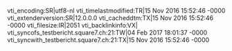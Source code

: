 vti_encoding:SR|utf8-nl
vti_timelastmodified:TR|15 Nov 2016 15:52:46 -0000
vti_extenderversion:SR|12.0.0.0
vti_cacheddtm:TX|15 Nov 2016 15:52:46 -0000
vti_filesize:IR|2051
vti_backlinkinfo:VX|
vti_syncofs_testbericht.square7.ch\:21:TW|04 Feb 2017 18:01:37 -0000
vti_syncwith_testbericht.square7.ch\:21:TX|15 Nov 2016 15:52:46 -0000
